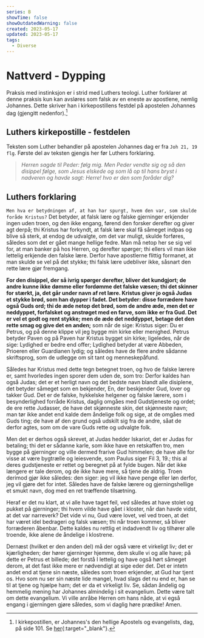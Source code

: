 ```yaml
---
series: B
showTime: false
showOutdatedWarning: false
created: 2023-05-17
updated: 2023-05-17
tags:
  - Diverse
---
```


# Nattverd - Dypping
Praksis med instinksjon er i strid med Luthers teologi. Luther forklarer at denne praksis kun kan avsløres som falsk av en eneste av apostlene, nemlig Johannes. Dette skriver han i kirkepostillens festdel på apostelen Johannes dag (gjengitt nedenfor).[^1]

## Luthers kirkepostille - festdelen
Teksten som Luther behandler på apostelen Johannes dag er fra `Joh 21, 19 flg`. Første del av teksten gjengis her før Luthers forklaring.

> _Herren sagde til Peder: følg mig. Men Peder vendte sig og så den disippel følge, som Jesus elskede og som lå op til hans bryst i nadveren og havde sagt: Herre! hvo er den som foråder dig?_

## Luthers forklaring
`Men hva er betydningen af, at han har spurgt, hvem den var, som skulde foråde Kristus?` Det betyder, at falsk lære og falske gjerninger erkjender ingen uden troen, og den ikke engang, førend den forsker derefter og giver agt derpå; thi Kristus har forkyndt, at falsk lære skal få såmeget indpas og blive så sterk, at endog de udvalgte, om det var muligt, skulde forføres, således som det er gået mange hellige fedre. Man må netop her se sig vel for, at man banker på hos Herren, og derefter spørger; thi ellers vil man ikke lettelig erkjende den falske lære. Derfor have apostlerne flittig formanet, at man skulde se vel på det stykke; thi falsk lære udebliver ikke, såsnart den rette lære gjør fremgang.

**For den disippel, der så ivrig spørger derefter, bliver det kundgjort; de andre kunne ikke dømme eller fordømme det falske væsen; thi det skinner for stærkt, ja, det går under navn af ret lære. Kristus giver jo også Judas et stykke brød, som han dypper i fadet. Det betyder: disse forrædere have også Guds ord; thi de æde netop det brød, som de andre æde, men det er neddyppet, forfalsket og anstrøget med en farve, som ikke er fra Gud. Det er vel et godt og rent stykke; men de æde det neddyppet, betage det den rette smag og give det en anden;** som når de sige: Kristus siger: Du er Petrus, og på denne klippe vil jeg bygge min kirke eller menighed. Petrus betyder Paven og på Paven har Kristus bygget sin kirke; ligeledes, når de sige: Lydighed er bedre end offer; Lydighed betyder at være Abbeden, Prioeren eller Guardianen lydig; og således have de flere andre sådanne skriftsprog, som de udlegge om sit tant og menneskepåfund. 

Således har Kristus med dette tegn betegnet troen, og hvo de falske lærere er, samt hvorledes ingen sporer dem uden de, som tro: Derfor kaldes han også Judas; det er et herligt navn og det bedste navn blandt alle disiplene, det betyder såmeget som en bekjender, En, der beskjender Gud, lover og takker Gud. Det er de falske, hykkelske helgener og falske lærere, som i besynderlighed forråde Kristus, daglig omgåes med Gudstjeneste og ordet; de ere rette Judasser, de have det skjønneste skin, det skjønneste navn; man tør ikke andet end kalde dem åndelige folk og sige, at de omgåes med Guds ting; de have af den grund også udskilt sig fra de andre, såat de derfor agtes, som om de vare Guds rette og udvalgte folk.

Men det er derhos også skrevet, at Judas hedder Iskariot, det er Judas for betaling; thi det er sådanne karle, som ikke have en retskaffen tro, men bygge på gjerninger og ville dermed frarive Gud himmelen; de have alle for visse at være bygtrælle og leiesvende, som Paulus siger Fil 3, 19.; this al deres gudstjeneste er rettet og beregnet på at fylde bugen. Når det ikke længere er tale derom, og de ikke have mere, så tjene de aldrig. Troen derimod gjør ikke således: den siger: jeg vil ikke have penge eller løn derfor, jeg vil gjøre det for intet. Således have de falske lærere og gjerningshellige et smukt navn, dog med en ret træffende tilsætning.

Heraf er det nu klart, at vi alle have taget feil, ved således at have stolet og pukket på gjerninger; thi hvem vilde have gået i kloster, når dan havde vidst, at det var narreverk? Det vide vi nu, Gud være lovet, vel ved troen, at det har været idel bedrageri og falsk væsen; thi når troen kommer, så bliver forræderen åbenbar. Dette kaldes nu rettlig et indadvendt liv og tilhører alle troende, ikke alene de åndelige i klostrene.

Dernæst (hvilket er den anden del) må der også være et virkeligt liv; det er kjærligheden; der hører gjerninger hjemme, dem skulle vi og alle have; på dette er Petrus et billede; det forstå I lettelig og have også hørt såmeget derom, at det fast ikke mere er nødvendigt at sige eder det. Det er intetn andet end at tjene sin næste, således som troen erkjender, at Gud har tjent os. Hvo som nu ser sin næste lide mangel, hvad slags det nu end er, han se til at tjene og hjælpe ham; det er da et virkeligt liv. Se, sådan åndelig og hemmelig mening har Johannes almindelig i sit evangelium. Dette være talt om dette evangelium. Vi ville anråbe Herren om hans nåde, at vi egså engang i gjerningen gjøre således, som vi daglig høre prædike! Amen.

[^1]: I kirkepostillen, er Johannes's den hellige Apostels og evangelists, dag, på side 101. Se [her](https://www.nb.no/items/1ac135aafa043b78d331eaabe3acb866?page=741){:target="_blank"}.